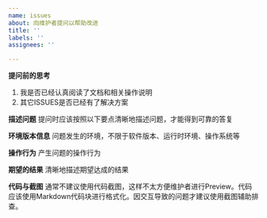 ```yaml
---
name: issues
about: 向维护者提问以帮助改进
title: ''
labels: ''
assignees: ''

---
```


**提问前的思考**
1. 我是否已经认真阅读了文档和相关操作说明
2. 其它ISSUES是否已经有了解决方案

**描述问题**
提问时应该按照以下要点清晰地描述问题，才能得到可靠的答复

**环境版本信息**
问题发生的环境，不限于软件版本、运行时环境、操作系统等

**操作行为**
产生问题的操作行为

**期望的结果**
清晰地描述期望达成的结果

**代码与截图**
通常不建议使用代码截图，这样不太方便维护者进行Preview。代码应该使用Markdown代码块进行格式化。因交互导致的问题才建议使用截图辅助排查。
